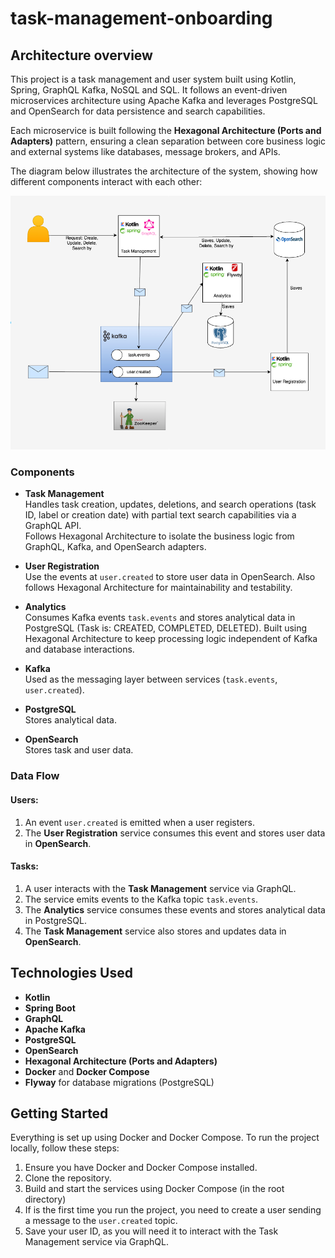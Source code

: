 # task-management-onboarding


## Architecture overview

This project is a task management and user system built using Kotlin, Spring, GraphQL Kafka, NoSQL and SQL. It follows an event-driven microservices architecture using Apache Kafka and leverages PostgreSQL and OpenSearch for data persistence and search capabilities.

Each microservice is built following the **Hexagonal Architecture (Ports and Adapters)** pattern, ensuring a clean separation between core business logic and external systems like databases, message brokers, and APIs.

The diagram below illustrates the architecture of the system, showing how different components interact with each other:

![Project Overview](docs/project_overview.png)


### Components

- **Task Management**  
  Handles task creation, updates, deletions, and search operations (task ID, label or creation date) with partial text search capabilities via a GraphQL API.  
  Follows Hexagonal Architecture to isolate the business logic from GraphQL, Kafka, and OpenSearch adapters.

- **User Registration**  
  Use the events at `user.created` to store user data in OpenSearch.
  Also follows Hexagonal Architecture for maintainability and testability.

- **Analytics**  
  Consumes Kafka events `task.events` and stores analytical data in PostgreSQL (Task is: CREATED, COMPLETED, DELETED).
  Built using Hexagonal Architecture to keep processing logic independent of Kafka and database interactions.

- **Kafka**  
  Used as the messaging layer between services (`task.events`, `user.created`).

- **PostgreSQL**  
  Stores analytical data.

- **OpenSearch**  
  Stores task and user data.

### Data Flow

#### Users:
1. An event `user.created` is emitted when a user registers.
2. The **User Registration** service consumes this event and stores user data in **OpenSearch**.

#### Tasks:
1. A user interacts with the **Task Management** service via GraphQL.
2. The service emits events to the Kafka topic `task.events`.
3. The **Analytics** service consumes these events and stores analytical data in PostgreSQL.
4. The **Task Management** service also stores and updates data in **OpenSearch**.



## Technologies Used

- **Kotlin**
- **Spring Boot**
- **GraphQL**
- **Apache Kafka**
- **PostgreSQL**
- **OpenSearch**
- **Hexagonal Architecture (Ports and Adapters)**
- **Docker** and **Docker Compose**
- **Flyway** for database migrations (PostgreSQL)

## Getting Started

Everything is set up using Docker and Docker Compose. To run the project locally, follow these steps:

1. Ensure you have Docker and Docker Compose installed.
2. Clone the repository.
3. Build and start the services using Docker Compose (in the root directory)
4. If is the first time you run the project, you need to create a user sending a message to the `user.created` topic.
5. Save your user ID, as you will need it to interact with the Task Management service via GraphQL.
